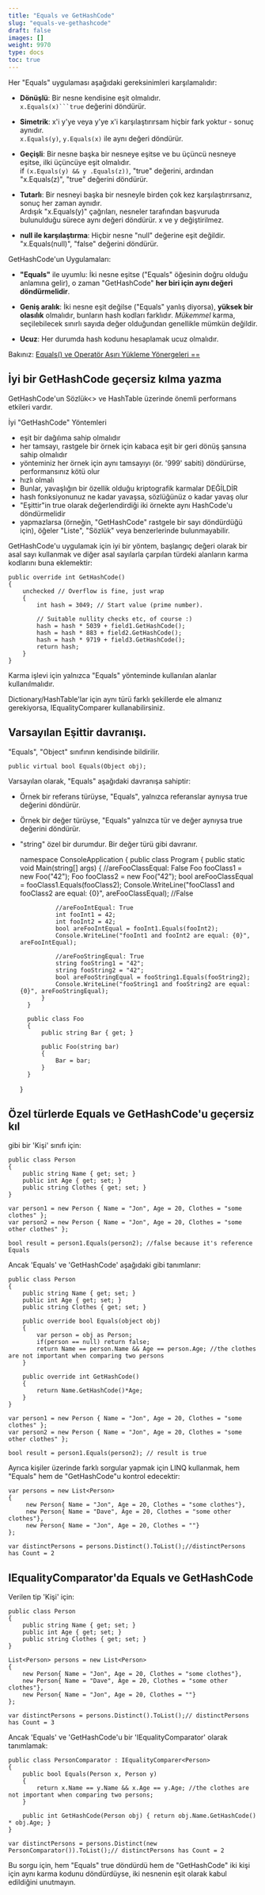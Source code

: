 ```yaml
---
title: "Equals ve GetHashCode"
slug: "equals-ve-gethashcode"
draft: false
images: []
weight: 9970
type: docs
toc: true
---
```


Her "Equals" uygulaması aşağıdaki gereksinimleri karşılamalıdır:

- **Dönüşlü**: Bir nesne kendisine eşit olmalıdır.<br/>`x.Equals(x)```true` değerini döndürür.

- **Simetrik**: x'i y'ye veya y'ye x'i karşılaştırırsam hiçbir fark yoktur - sonuç aynıdır. <br/>`x.Equals(y)`, `y.Equals(x)` ile aynı değeri döndürür.

- **Geçişli**: Bir nesne başka bir nesneye eşitse ve bu üçüncü nesneye eşitse, ilki üçüncüye eşit olmalıdır.<br/>if `(x.Equals(y) && y .Equals(z))`, "true" değerini, ardından "x.Equals(z)", "true" değerini döndürür.

- **Tutarlı**: Bir nesneyi başka bir nesneyle birden çok kez karşılaştırırsanız, sonuç her zaman aynıdır.<br/>Ardışık "x.Equals(y)" çağrıları, nesneler tarafından başvuruda bulunulduğu sürece aynı değeri döndürür. x ve y değiştirilmez.

- **null ile karşılaştırma**: Hiçbir nesne "null" değerine eşit değildir.<br/>"x.Equals(null)", "false" değerini döndürür.

GetHashCode'un Uygulamaları:

- **"Equals"** ile uyumlu: İki nesne eşitse ("Equals" öğesinin doğru olduğu anlamına gelir), o zaman "GetHashCode" **her biri için aynı değeri döndürmelidir**.

- **Geniş aralık**: İki nesne eşit değilse ("Equals" yanlış diyorsa), **yüksek bir olasılık** olmalıdır, bunların hash kodları farklıdır. *Mükemmel* karma, seçilebilecek sınırlı sayıda değer olduğundan genellikle mümkün değildir.

- **Ucuz**: Her durumda hash kodunu hesaplamak ucuz olmalıdır.

Bakınız: [Equals() ve Operatör Aşırı Yükleme Yönergeleri ==](https://msdn.microsoft.com/en-us/library/ms173147.aspx)


## İyi bir GetHashCode geçersiz kılma yazma
GetHashCode'un Sözlük<> ve HashTable üzerinde önemli performans etkileri vardır.

İyi "GetHashCode" Yöntemleri

- eşit bir dağılıma sahip olmalıdır
- her tamsayı, rastgele bir örnek için kabaca eşit bir geri dönüş şansına sahip olmalıdır
- yönteminiz her örnek için aynı tamsayıyı (ör. '999' sabiti) döndürürse, performansınız kötü olur
- hızlı olmalı
- Bunlar, yavaşlığın bir özellik olduğu kriptografik karmalar DEĞİLDİR
- hash fonksiyonunuz ne kadar yavaşsa, sözlüğünüz o kadar yavaş olur
- "Eşittir"in true olarak değerlendirdiği iki örnekte aynı HashCode'u döndürmelidir
- yapmazlarsa (örneğin, "GetHashCode" rastgele bir sayı döndürdüğü için), öğeler "Liste", "Sözlük" veya benzerlerinde bulunmayabilir.

GetHashCode'u uygulamak için iyi bir yöntem, başlangıç ​​değeri olarak bir asal sayı kullanmak ve diğer asal sayılarla çarpılan türdeki alanların karma kodlarını buna eklemektir:

    public override int GetHashCode()
    {
        unchecked // Overflow is fine, just wrap
        {
            int hash = 3049; // Start value (prime number).

            // Suitable nullity checks etc, of course :)
            hash = hash * 5039 + field1.GetHashCode();
            hash = hash * 883 + field2.GetHashCode();
            hash = hash * 9719 + field3.GetHashCode();
            return hash;
        }
    }

Karma işlevi için yalnızca "Equals" yönteminde kullanılan alanlar kullanılmalıdır.

Dictionary/HashTable'lar için aynı türü farklı şekillerde ele almanız gerekiyorsa, IEqualityComparer<T> kullanabilirsiniz.

## Varsayılan Eşittir davranışı.
"Equals", "Object" sınıfının kendisinde bildirilir.

    public virtual bool Equals(Object obj);

Varsayılan olarak, "Equals" aşağıdaki davranışa sahiptir:

- Örnek bir referans türüyse, "Equals", yalnızca referanslar aynıysa true değerini döndürür.

- Örnek bir değer türüyse, "Equals" yalnızca tür ve değer aynıysa true değerini döndürür.

- "string" özel bir durumdur. Bir değer türü gibi davranır.


    namespace ConsoleApplication
    {
        public class Program
        {
            public static void Main(string[] args)
            {
                //areFooClassEqual: False
                Foo fooClass1 = new Foo("42");
                Foo fooClass2 = new Foo("42");
                bool areFooClassEqual = fooClass1.Equals(fooClass2);
                Console.WriteLine("fooClass1 and fooClass2 are equal: {0}", areFooClassEqual);
                //False
    
                //areFooIntEqual: True
                int fooInt1 = 42;
                int fooInt2 = 42;
                bool areFooIntEqual = fooInt1.Equals(fooInt2);
                Console.WriteLine("fooInt1 and fooInt2 are equal: {0}", areFooIntEqual);
    
                //areFooStringEqual: True
                string fooString1 = "42";
                string fooString2 = "42";
                bool areFooStringEqual = fooString1.Equals(fooString2);
                Console.WriteLine("fooString1 and fooString2 are equal: {0}", areFooStringEqual);
            }
        }
    
        public class Foo
        {
            public string Bar { get; }
    
            public Foo(string bar)
            {
                Bar = bar;
            }
        }
    }

## Özel türlerde Equals ve GetHashCode'u geçersiz kıl
gibi bir 'Kişi' sınıfı için:

    public class Person
    {
        public string Name { get; set; }
        public int Age { get; set; }
        public string Clothes { get; set; }
    }
    
    var person1 = new Person { Name = "Jon", Age = 20, Clothes = "some clothes" };
    var person2 = new Person { Name = "Jon", Age = 20, Clothes = "some other clothes" };

    bool result = person1.Equals(person2); //false because it's reference Equals

Ancak 'Equals' ve 'GetHashCode' aşağıdaki gibi tanımlanır:

    public class Person
    {
        public string Name { get; set; }
        public int Age { get; set; }
        public string Clothes { get; set; }

        public override bool Equals(object obj)
        {
            var person = obj as Person;
            if(person == null) return false;
            return Name == person.Name && Age == person.Age; //the clothes are not important when comparing two persons
        }

        public override int GetHashCode()
        {
            return Name.GetHashCode()*Age;
        }
    }

    var person1 = new Person { Name = "Jon", Age = 20, Clothes = "some clothes" };
    var person2 = new Person { Name = "Jon", Age = 20, Clothes = "some other clothes" };
    
    bool result = person1.Equals(person2); // result is true

Ayrıca kişiler üzerinde farklı sorgular yapmak için LINQ kullanmak, hem "Equals" hem de "GetHashCode"u kontrol edecektir:

    var persons = new List<Person>
    {
         new Person{ Name = "Jon", Age = 20, Clothes = "some clothes"},
         new Person{ Name = "Dave", Age = 20, Clothes = "some other clothes"},
         new Person{ Name = "Jon", Age = 20, Clothes = ""}
    };

    var distinctPersons = persons.Distinct().ToList();//distinctPersons has Count = 2

## IEqualityComparator'da Equals ve GetHashCode
Verilen tip 'Kişi' için:

    public class Person
    {
        public string Name { get; set; }
        public int Age { get; set; }
        public string Clothes { get; set; }
    }

    List<Person> persons = new List<Person>
    {
        new Person{ Name = "Jon", Age = 20, Clothes = "some clothes"},
        new Person{ Name = "Dave", Age = 20, Clothes = "some other clothes"},
        new Person{ Name = "Jon", Age = 20, Clothes = ""}
    };

    var distinctPersons = persons.Distinct().ToList();// distinctPersons has Count = 3

Ancak 'Equals' ve 'GetHashCode'u bir 'IEqualityComparator' olarak tanımlamak:

    public class PersonComparator : IEqualityComparer<Person>
    {
        public bool Equals(Person x, Person y)
        {
            return x.Name == y.Name && x.Age == y.Age; //the clothes are not important when comparing two persons;
        }

        public int GetHashCode(Person obj) { return obj.Name.GetHashCode() * obj.Age; }
    }

    var distinctPersons = persons.Distinct(new PersonComparator()).ToList();// distinctPersons has Count = 2

Bu sorgu için, hem "Equals" true döndürdü hem de "GetHashCode" iki kişi için aynı karma kodunu döndürdüyse, iki nesnenin eşit olarak kabul edildiğini unutmayın.

